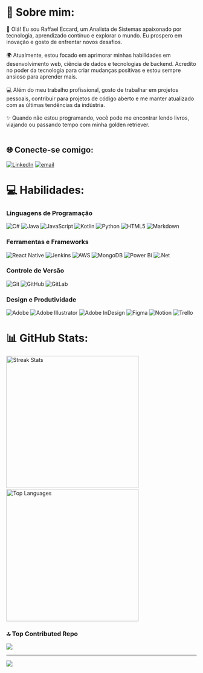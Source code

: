 # 💫 Sobre mim:
👋 Olá! Eu sou Raffael Eccard, um Analista de Sistemas apaixonado por tecnologia, aprendizado contínuo e explorar o mundo. Eu prospero em inovação e gosto de enfrentar novos desafios.<br><br>🌍 Atualmente, estou focado em aprimorar minhas habilidades em desenvolvimento web, ciência de dados e tecnologias de backend. Acredito no poder da tecnologia para criar mudanças positivas e estou sempre ansioso para aprender mais.<br><br>💻 Além do meu trabalho profissional, gosto de trabalhar em projetos pessoais, contribuir para projetos de código aberto e me manter atualizado com as últimas tendências da indústria.<br><br>✨ Quando não estou programando, você pode me encontrar lendo livros, viajando ou passando tempo com minha golden retriever.<br><br>


## 🌐 Conecte-se comigo:
[![LinkedIn](https://img.shields.io/badge/LinkedIn-%230077B5.svg?logo=linkedin&logoColor=white)](https://linkedin.com/in/raffaeleccard) [![email](https://img.shields.io/badge/Email-D14836?logo=gmail&logoColor=white)](mailto:raffaelceccard@gmail.com) 

# 💻 Habilidades:

### Linguagens de Programação
![C#](https://img.shields.io/badge/c%23-%23239120.svg?style=flat&logo=csharp&logoColor=white) 
![Java](https://img.shields.io/badge/java-%23ED8B00.svg?style=flat&logo=openjdk&logoColor=white) 
![JavaScript](https://img.shields.io/badge/javascript-%23323330.svg?style=flat&logo=javascript&logoColor=%23F7DF1E) 
![Kotlin](https://img.shields.io/badge/kotlin-%237F52FF.svg?style=flat&logo=kotlin&logoColor=white) 
![Python](https://img.shields.io/badge/python-3670A0?style=flat&logo=python&logoColor=ffdd54) 
![HTML5](https://img.shields.io/badge/html5-%23E34F26.svg?style=flat&logo=html5&logoColor=white) 
![Markdown](https://img.shields.io/badge/markdown-%23000000.svg?style=flat&logo=markdown&logoColor=white) 

### Ferramentas e Frameworks
![React Native](https://img.shields.io/badge/react_native-%2320232a.svg?style=flat&logo=react&logoColor=%2361DAFB) 
![Jenkins](https://img.shields.io/badge/jenkins-%232C5263.svg?style=flat&logo=jenkins&logoColor=white) 
![AWS](https://img.shields.io/badge/AWS-%23FF9900.svg?style=flat&logo=amazon-aws&logoColor=white) 
![MongoDB](https://img.shields.io/badge/MongoDB-%234ea94b.svg?style=flat&logo=mongodb&logoColor=white) 
![Power Bi](https://img.shields.io/badge/power_bi-F2C811?style=flat&logo=powerbi&logoColor=black) 
![.Net](https://img.shields.io/badge/.NET-5C2D91?style=flat&logo=.net&logoColor=white) 

### Controle de Versão
![Git](https://img.shields.io/badge/git-%23F05033.svg?style=flat&logo=git&logoColor=white) 
![GitHub](https://img.shields.io/badge/github-%23121011.svg?style=flat&logo=github&logoColor=white) 
![GitLab](https://img.shields.io/badge/gitlab-%23181717.svg?style=flat&logo=gitlab&logoColor=white) 

### Design e Produtividade
![Adobe](https://img.shields.io/badge/adobe-%23FF0000.svg?style=flat&logo=adobe&logoColor=white) 
![Adobe Illustrator](https://img.shields.io/badge/adobe%20illustrator-%23FF9A00.svg?style=flat&logo=adobe%20illustrator&logoColor=white) 
![Adobe InDesign](https://img.shields.io/badge/Adobe%20InDesign-49021F?style=flat&logo=adobeindesign&logoColor=FF3366) 
![Figma](https://img.shields.io/badge/figma-%23F24E1E.svg?style=flat&logo=figma&logoColor=white) 
![Notion](https://img.shields.io/badge/Notion-%23000000.svg?style=flat&logo=notion&logoColor=white) 
![Trello](https://img.shields.io/badge/Trello-%23026AA7.svg?style=flat&logo=Trello&logoColor=white) 


# 📊 GitHub Stats:
<img src="https://nirzak-streak-stats.vercel.app/?user=raffaeccard&theme=darcula&hide_border=false" alt="Streak Stats" width="350" />&nbsp;&nbsp; <!-- Isso cria espaço entre as imagens -->
<img src="https://github-readme-stats.vercel.app/api/top-langs/?username=raffaeccard&theme=darcula&hide_border=false&include_all_commits=true&count_private=true&layout=compact" alt="Top Languages" width="350" />



### 🔝 Top Contributed Repo
![](https://github-contributor-stats.vercel.app/api?username=Losted25&limit=5&theme=dracula&combine_all_yearly_contributions=true)

---
[![](https://visitcount.itsvg.in/api?id=Losted25&icon=1&color=0)](https://visitcount.itsvg.in)

<!-- Proudly created with GPRM ( https://gprm.itsvg.in ) -->

